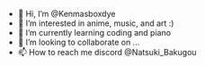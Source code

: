 - 👋 Hi, I’m @Kenmasboxdye
- 👀 I’m interested in anime, music, and art :)
- 🌱 I’m currently learning coding and piano
- 💞️ I’m looking to collaborate on ...
- 📫 How to reach me discord @Natsuki_Bakugou

<!---
Kenmasboxdye/Kenmasboxdye is a ✨ special ✨ repository because its `README.md` (this file) appears on your GitHub profile.
You can click the Preview link to take a look at your changes.
--->
